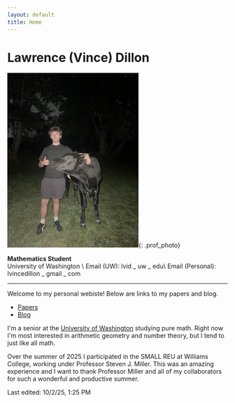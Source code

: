 ```yaml
---
layout: default
title: Home
---
```


# Lawrence (Vince) Dillon

![Headshot](/assets/photos/profile.jpg){: .prof_photo}

**Mathematics Student**  
University of Washington \\
Email (UW): lvid _ uw _ edu\\
Email (Personal): lvincedillon _ gmail _ com

---

Welcome to my personal webiste! Below are links to my papers and blog.

- [Papers](/papers)
- [Blog](/blog)

I'm a senior at the [University of Washington](https://math.washington.edu/) studying pure math. Right now I'm most interested in arithmetic geometry and number theory, but I tend to just like all math.

Over the summer of 2025 I participated in the SMALL REU at Williams College, working under Professor Steven J. Miller. This was an amazing experience and I want to thank Professor Miller and all of my collaborators for such a wonderful and productive summer.



Last edited: 10/2/25, 1:25 PM